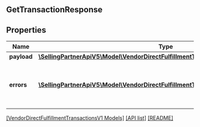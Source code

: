 ## GetTransactionResponse

## Properties

Name | Type | Description | Notes
------------ | ------------- | ------------- | -------------
**payload** | [**\SellingPartnerApiV5\Model\VendorDirectFulfillmentTransactionsV1\TransactionStatus**](TransactionStatus.md) |  | [optional]
**errors** | [**\SellingPartnerApiV5\Model\VendorDirectFulfillmentTransactionsV1\Error[]**](Error.md) | A list of error responses returned when a request is unsuccessful. | [optional]

[[VendorDirectFulfillmentTransactionsV1 Models]](../) [[API list]](../../Api) [[README]](../../../README.md)
